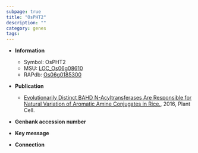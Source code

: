 ```yaml
---
subpage: true
title: "OsPHT2"
description: ""
category: genes
tags: 
---
```


* **Information**  
    + Symbol: OsPHT2  
    + MSU: [LOC_Os06g08610](http://rice.plantbiology.msu.edu/cgi-bin/ORF_infopage.cgi?orf=LOC_Os06g08610)  
    + RAPdb: [Os06g0185300](http://rapdb.dna.affrc.go.jp/viewer/gbrowse_details/irgsp1?name=Os06g0185300)  

* **Publication**  
    + [Evolutionarily Distinct BAHD N-Acyltransferases Are Responsible for Natural Variation of Aromatic Amine Conjugates in Rice.](http://www.ncbi.nlm.nih.gov/pubmed?term=Evolutionarily+Distinct+BAHD+N-Acyltransferases+Are+Responsible+for+Natural+Variation+of+Aromatic+Amine+Conjugates+in+Rice.%5BTitle%5D), 2016, Plant Cell.

* **Genbank accession number**  

* **Key message**  

* **Connection**  



